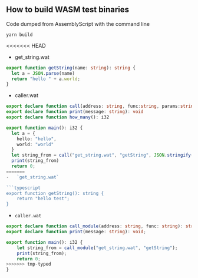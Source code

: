 ## How to build WASM test binaries

Code dumped from AssemblyScript with the command line

```shell
yarn build
```

<<<<<<< HEAD
- get_string.wat
```ts
export function getString(name: string): string {
  let a = JSON.parse(name)
  return "hello " + a.world;
}
```

- caller.wat
```ts
export declare function call(address: string, func:string, params:string): string
export declare function print(message: string): void
export declare function how_many(): i32

export function main(): i32 {
  let a = {
    hello: "hello",
    world: "world"
  }
  let string_from = call("get_string.wat", "getString", JSON.stringify(a))
  print(string_from)
  return 0;
=======
-   `get_string.wat`

```typescript
export function getString(): string {
    return "hello test";
}
```

-   `caller.wat`

```typescript
export declare function call_module(address: string, func: string): string;
export declare function print(message: string): void;

export function main(): i32 {
    let string_from = call_module("get_string.wat", "getString");
    print(string_from);
    return 0;
>>>>>>> tmp-typed
}
```

